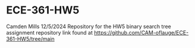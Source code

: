 # ECE-361-HW5
Camden Mills
12/5/2024 
Repository for the HW5 binary search tree assignment
repository link found at https://github.com/CAM-oflauge/ECE-361-HW5/tree/main
